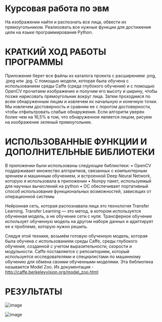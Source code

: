 # Курсовая работа по эвм

На изображении найти и распознать все лица, обвести их прямоугольником. Реализовать все нужные функции для достижения цели на языке программирования Python.

# КРАТКИЙ ХОД РАБОТЫ ПРОГРАММЫ

Приложение берет все файлы из каталога проекта с расширением .png, .jpeg или .jpg. С помощью модели, которая была обучена с использованием среды Caffe (среда глубокого обучения) и с помощью OpenCV прочитаем изображение и получим его высоту и ширину, чтобы позже нарисовать прямоугольник вокруг лица. Затем проходимся по всем обнаруженным лицам и извлечем их начальную и конечную точки. Мы извлечем достоверность и сравним ее с порогом достоверности, чтобы отфильтровать слабые обнаружения. Если алгоритм уверен более чем на 16,5% в том, что обнаруженное является лицом, рисуем на изображение зеленый прямоугольник.

# ИСПОЛЬЗОВАННЫЕ ФУНКЦИИ И ДОПОЛНИТЕЛЬНЫЕ БИБЛИОТЕКИ

В приложении были использованы следующие библиотеки:
•	OpenCV
поддерживает множество алгоритмов, связанных с компьютерным зрением и машинным обучением, и встроенной Deep Neural Network, которую я использовала в приложении
•	Numpy
пакет, используемый для научных вычислений на python
•	ОС
обеспечивает портативный способ использования функциональных возможностей, зависящих от операционной системы


Нейронная сеть, которая распознавала лица это технология Transfer Learning. Transfer Learning — это метод, в котором используется обученная модель, а не обучение сети с нуля. Трансферное обучение использует обученную модель на другом наборе данных и адаптирует ее к проблеме, которую нужно решить.

Следуя этой технике, возьмём готовую обученную модель, которая была обучена с использованием среды Caffe, среды глубокого обучения, созданной с учетом выразительности, скорости и модульности. Caffe поставляется с репозиторием, который используется исследователями и специалистами по машинному обучению для обмена своими обученными моделями. Эта библиотека называется Model Zoo. Их документация - http://caffe.berkeleyvision.org/model_zoo.html

# РЕЗУЛЬТАТЫ
![image](https://user-images.githubusercontent.com/62747320/164061246-d0b483f1-6eaa-4cb9-8371-e7c5bc80f1ec.png)

![image](https://user-images.githubusercontent.com/62747320/164061355-83ae6e17-881f-4b6e-a4ea-15fb3b200fe9.png)
